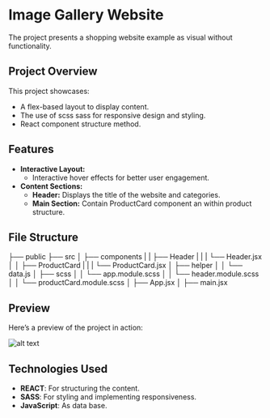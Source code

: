 # Image Gallery Website

The project presents a shopping website example as visual without functionality.

## Project Overview

This project showcases:

- A flex-based layout to display content.
- The use of scss sass for responsive design and styling.
- React component structure method.

## Features

- **Interactive Layout:**
  - Interactive hover effects for better user engagement.
- **Content Sections:**
  - **Header:** Displays the title of the website and categories.
  - **Main Section:** Contain ProductCard component an within product structure.

## File Structure

├── public
├── src
│ ├── components
| | ├── Header
| | | └──  Header.jsx
│ │ ├── ProductCard
| | | └──  ProductCard.jsx
│ ├── helper
│ │ └── data.js
│ ├── scss
│ │ └── app.module.scss
│ │ └── header.module.scss
│ │ └── productCard.module.scss
│ ├── App.jsx
│ ├── main.jsx

## Preview

Here’s a preview of the project in action:

![alt text](REC-20250504153819-ezgif.com-video-to-gif-converter-1.gif)

## Technologies Used

- **REACT**: For structuring the content.
- **SASS**: For styling and implementing responsiveness.
- **JavaScript**: As data base.
